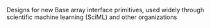Designs for new Base array interface primitives, used widely through scientific machine learning (SciML) and other organizations

